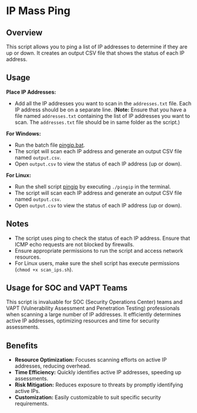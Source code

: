 # IP Mass Ping

## Overview

This script allows you to ping a list of IP addresses to determine if they are up or down. It creates an output CSV file that shows the status of each IP address.

## Usage

 **Place IP Addresses:**
   - Add all the IP addresses you want to scan in the `addresses.txt` file. Each IP address should be on a separate line.
(**Note:**
Ensure that you have a file named `addresses.txt` containing the list of IP addresses you want to scan. The `addresses.txt` file should be in same folder as the script.)


 **For Windows:**
   - Run the batch file [pingip.bat](pingip.bat).
   - The script will scan each IP address and generate an output CSV file named `output.csv`.
   - Open `output.csv` to view the status of each IP address (up or down).

 **For Linux:**
   - Run the shell script [pingip](pingip) by executing `./pingip` in the terminal.
   - The script will scan each IP address and generate an output CSV file named `output.csv`.
   - Open `output.csv` to view the status of each IP address (up or down).

## Notes

- The script uses ping to check the status of each IP address. Ensure that ICMP echo requests are not blocked by firewalls.
- Ensure appropriate permissions to run the script and access network resources.
- For Linux users, make sure the shell script has execute permissions (`chmod +x scan_ips.sh`).

## Usage for SOC and VAPT Teams

This script is invaluable for SOC (Security Operations Center) teams and VAPT (Vulnerability Assessment and Penetration Testing) professionals when scanning a large number of IP addresses. It efficiently determines active IP addresses, optimizing resources and time for security assessments.

## Benefits

- **Resource Optimization:** Focuses scanning efforts on active IP addresses, reducing overhead.
- **Time Efficiency:** Quickly identifies active IP addresses, speeding up assessments.
- **Risk Mitigation:** Reduces exposure to threats by promptly identifying active IPs.
- **Customization:** Easily customizable to suit specific security requirements.

